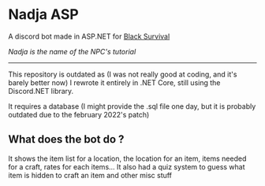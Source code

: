 # Nadja ASP
A discord bot made in ASP.NET for [Black Survival](https://store.steampowered.com/app/690510/Immortal_Soul_Black_Survival/)

*Nadja is the name of the NPC's tutorial*

---

This repository is outdated as (I was not really good at coding, and it's barely better now) I rewrote it entirely in .NET Core, still using the Discord.NET library.

It requires a database (I might provide the .sql file one day, but it is probably outdated due to the february 2022's patch)

## What does the bot do ?

It shows the item list for a location, the location for an item, items needed for a craft, rates for each items...
It also had a quiz system to guess what item is hidden to craft an item and other misc stuff
